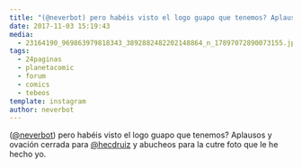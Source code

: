 ```yaml
---
title: "(@neverbot) pero habéis visto el logo guapo que tenemos? Aplausos y ovación cerrada para @hecdruiz y abucheos para la cutre foto que le he hecho yo"
date: 2017-11-03 15:19:43
media: 
  - 23164190_969863979818343_3892882482202148864_n_17897072890073155.jpg
tags: 
  - 24paginas
  - planetacomic
  - forum
  - comics
  - tebeos
template: instagram
author: neverbot
---
```


([@neverbot](https://instagram.com/neverbot)) pero habéis visto el logo guapo que tenemos? Aplausos y ovación cerrada para [@hecdruiz](https://instagram.com/hecdruiz) y abucheos para la cutre foto que le he hecho yo.





